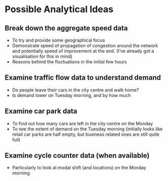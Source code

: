 # Possible Analytical Ideas

## Break down the aggregate speed data 
* To try and provide some geographical focus
* Demonstrate speed of propagation of congestion around the network and potentially speed of improvement at the end. (I’ve already got a visualisation for this in mind)
* Reasons behind the fluctuations in the initial few hours

## Examine traffic flow data to understand demand
* Do people leave their cars in the city centre and walk home?
* Is demand lower on Tuesday morning, and by how much

## Examine car park data
* To find out how many cars are left in the city centre on the Monday
* To see the extent of demand on the Tuesday morning (initially looks like retail car parks are half empty, but business related ones are still quite full)

## Examine cycle counter data (when available)
* Particularly to look at modal shift (and locations) on the Monday morning
